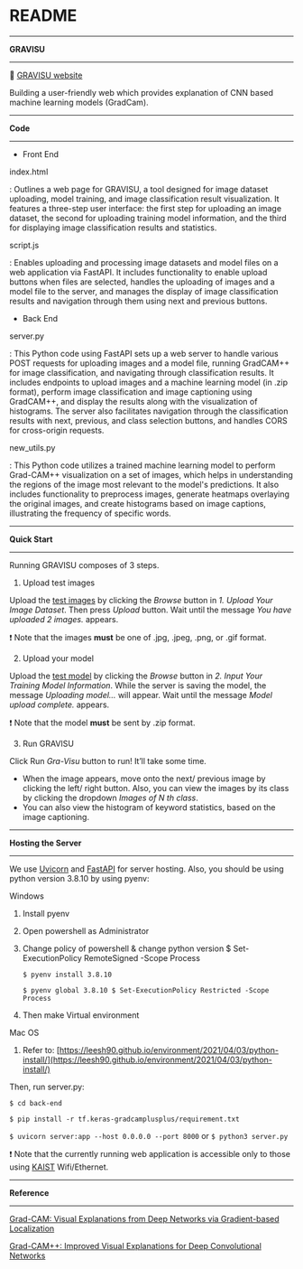 # README

---

**GRAVISU**

---

🔗 [GRAVISU website](http://wlqmfl.com/project/gravisu/index.html)

Building a user-friendly web which provides explanation of CNN based machine learning models (GradCam).

---

**Code**

---

- Front End

index.html

: Outlines a web page for GRAVISU, a tool designed for image dataset uploading, model training, and image classification result visualization. It features a three-step user interface: the first step for uploading an image dataset, the second for uploading training model information, and the third for displaying image classification results and statistics.

script.js

: Enables uploading and processing image datasets and model files on a web application via FastAPI. It includes functionality to enable upload buttons when files are selected, handles the uploading of images and a model file to the server, and manages the display of image classification results and navigation through them using next and previous buttons.

- Back End

server.py

: This Python code using FastAPI sets up a web server to handle various POST requests for uploading images and a model file, running GradCAM++ for image classification, and navigating through classification results. It includes endpoints to upload images and a machine learning model (in .zip format), perform image classification and image captioning using GradCAM++, and display the results along with the visualization of histograms. The server also facilitates navigation through the classification results with next, previous, and class selection buttons, and handles CORS for cross-origin requests.

new_utils.py

: This Python code utilizes a trained machine learning model to perform Grad-CAM++ visualization on a set of images, which helps in understanding the regions of the image most relevant to the model's predictions. It also includes functionality to preprocess images, generate heatmaps overlaying the original images, and create histograms based on image captions, illustrating the frequency of specific words.

---

**Quick Start**

---

Running GRAVISU composes of 3 steps.

1. Upload test images

Upload the [test images](https://idk) by clicking the *Browse* button in *1. Upload Your Image Dataset*. Then press *Upload* button. Wait until the message *You have uploaded 2 images.* appears.

❗️ Note that the images **must** be one of .jpg, .jpeg, .png, or .gif format.

2. Upload your model

Upload the [test model](https://drive.google.com/file/d/1fYH0bVg8zi30dhljJoquQ21bBacHrnBZ/view?usp=sharing) by clicking the *Browse* button in *2. Input Your Training Model Information*. While the server is saving the model, the message *Uploading model…* will appear. Wait until the message *Model upload complete.* appears.

❗️ Note that the model **must** be sent by .zip format.

3. Run GRAVISU 

Click Run *Gra-Visu* button to run! It’ll take some time.

- When the image appears, move onto the next/ previous image by clicking the left/ right button. Also, you can view the images by its class by clicking the dropdown *Images of N th class*.
- You can also view the histogram of keyword statistics, based on the image captioning.

---

**Hosting the Server**

---

We use [Uvicorn](https://www.uvicorn.org) and [FastAPI](https://fastapi.tiangolo.com) for server hosting. Also, you should be using python version 3.8.10 by using pyenv:

Windows

1. Install pyenv
2. Open powershell as Administrator
3. Change policy of powershell & change python version $ Set-ExecutionPolicy RemoteSigned -Scope Process
    
    `$ pyenv install 3.8.10`
    
    `$ pyenv global 3.8.10 $ Set-ExecutionPolicy Restricted -Scope Process`
    
4. Then make Virtual environment

Mac OS

1. Refer to: [https://leesh90.github.io/environment/2021/04/03/python-install/](https://leesh90.github.io/environment/2021/04/03/python-install/)

Then, run server.py:

`$ cd back-end`

`$ pip install -r tf.keras-gradcamplusplus/requirement.txt`

`$ uvicorn server:app --host 0.0.0.0 --port 8000` or  `$ python3 server.py`

❗️ Note that the currently running web application is accessible only to those using [KAIST](https://www.kaist.ac.kr/kr/) Wifi/Ethernet.

---

**Reference**

---

[Grad-CAM: Visual Explanations from Deep Networks via Gradient-based Localization](https://arxiv.org/abs/1610.02391)

[Grad-CAM++: Improved Visual Explanations for Deep Convolutional Networks](https://arxiv.org/abs/1710.11063)
